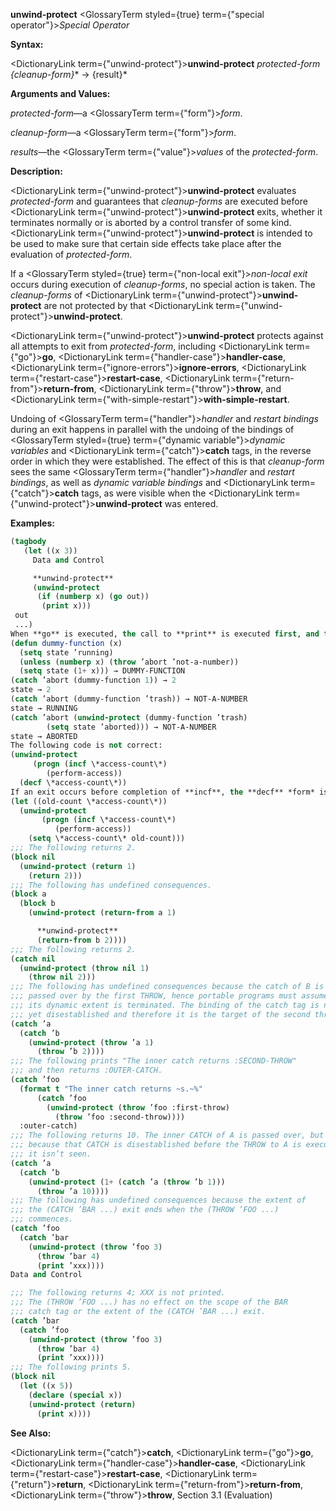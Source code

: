 **unwind-protect** <GlossaryTerm styled={true} term={"special operator"}><i>Special Operator</i></GlossaryTerm> 



**Syntax:** 



<DictionaryLink  term={"unwind-protect"}><b>unwind-protect</b></DictionaryLink> *protected-form \{cleanup-form\}*\* → \{result\}\* 



**Arguments and Values:** 



*protected-form*—a <GlossaryTerm  term={"form"}><i>form</i></GlossaryTerm>. 



*cleanup-form*—a <GlossaryTerm  term={"form"}><i>form</i></GlossaryTerm>. 



*results*—the <GlossaryTerm  term={"value"}><i>values</i></GlossaryTerm> of the *protected-form*. 



**Description:** 



<DictionaryLink  term={"unwind-protect"}><b>unwind-protect</b></DictionaryLink> evaluates *protected-form* and guarantees that *cleanup-forms* are executed before <DictionaryLink  term={"unwind-protect"}><b>unwind-protect</b></DictionaryLink> exits, whether it terminates normally or is aborted by a control transfer of some kind. <DictionaryLink  term={"unwind-protect"}><b>unwind-protect</b></DictionaryLink> is intended to be used to make sure that certain side effects take place after the evaluation of *protected-form*. 



If a <GlossaryTerm styled={true} term={"non-local exit"}><i>non-local exit</i></GlossaryTerm> occurs during execution of *cleanup-forms*, no special action is taken. The *cleanup-forms* of <DictionaryLink  term={"unwind-protect"}><b>unwind-protect</b></DictionaryLink> are not protected by that <DictionaryLink  term={"unwind-protect"}><b>unwind-protect</b></DictionaryLink>. 



<DictionaryLink  term={"unwind-protect"}><b>unwind-protect</b></DictionaryLink> protects against all attempts to exit from *protected-form*, including <DictionaryLink  term={"go"}><b>go</b></DictionaryLink>, <DictionaryLink  term={"handler-case"}><b>handler-case</b></DictionaryLink>, <DictionaryLink  term={"ignore-errors"}><b>ignore-errors</b></DictionaryLink>, <DictionaryLink  term={"restart-case"}><b>restart-case</b></DictionaryLink>, <DictionaryLink  term={"return-from"}><b>return-from</b></DictionaryLink>, <DictionaryLink  term={"throw"}><b>throw</b></DictionaryLink>, and <DictionaryLink  term={"with-simple-restart"}><b>with-simple-restart</b></DictionaryLink>. 



Undoing of <GlossaryTerm  term={"handler"}><i>handler</i></GlossaryTerm> and *restart bindings* during an exit happens in parallel with the undoing of the bindings of <GlossaryTerm styled={true} term={"dynamic variable"}><i>dynamic variables</i></GlossaryTerm> and <DictionaryLink  term={"catch"}><b>catch</b></DictionaryLink> tags, in the reverse order in which they were established. The effect of this is that *cleanup-form* sees the same <GlossaryTerm  term={"handler"}><i>handler</i></GlossaryTerm> and *restart bindings*, as well as *dynamic variable bindings* and <DictionaryLink  term={"catch"}><b>catch</b></DictionaryLink> tags, as were visible when the <DictionaryLink  term={"unwind-protect"}><b>unwind-protect</b></DictionaryLink> was entered. 



**Examples:**
```lisp
(tagbody 
   (let ((x 3)) 
     Data and Control 

     **unwind-protect** 
     (unwind-protect 
	  (if (numberp x) (go out)) 
       (print x))) 
 out 
 ...) 
When **go** is executed, the call to **print** is executed first, and then the transfer of control to the tag out is completed. 
(defun dummy-function (x) 
  (setq state ’running) 
  (unless (numberp x) (throw ’abort ’not-a-number)) 
  (setq state (1+ x))) → DUMMY-FUNCTION 
(catch ’abort (dummy-function 1)) → 2 
state → 2 
(catch ’abort (dummy-function ’trash)) → NOT-A-NUMBER 
state → RUNNING 
(catch ’abort (unwind-protect (dummy-function ’trash) 
		(setq state ’aborted))) → NOT-A-NUMBER 
state → ABORTED 
The following code is not correct: 
(unwind-protect 
     (progn (incf \*access-count\*) 
	    (perform-access)) 
  (decf \*access-count\*)) 
If an exit occurs before completion of **incf**, the **decf** *form* is executed anyway, resulting in an incorrect value for \*access-count\*. The correct way to code this is as follows: 
(let ((old-count \*access-count\*)) 
  (unwind-protect 
       (progn (incf \*access-count\*) 
	      (perform-access)) 
    (setq \*access-count\* old-count))) 
;;; The following returns 2. 
(block nil 
  (unwind-protect (return 1) 
    (return 2))) 
;;; The following has undefined consequences. 
(block a 
  (block b 
    (unwind-protect (return-from a 1) 

      **unwind-protect** 
      (return-from b 2)))) 
;;; The following returns 2. 
(catch nil 
  (unwind-protect (throw nil 1) 
    (throw nil 2))) 
;;; The following has undefined consequences because the catch of B is 
;;; passed over by the first THROW, hence portable programs must assume 
;;; its dynamic extent is terminated. The binding of the catch tag is not 
;;; yet disestablished and therefore it is the target of the second throw. 
(catch ’a 
  (catch ’b 
    (unwind-protect (throw ’a 1) 
      (throw ’b 2)))) 
;;; The following prints "The inner catch returns :SECOND-THROW" 
;;; and then returns :OUTER-CATCH. 
(catch ’foo 
  (format t "The inner catch returns ~s.~%" 
	  (catch ’foo 
	    (unwind-protect (throw ’foo :first-throw) 
	      (throw ’foo :second-throw)))) 
  :outer-catch) 
;;; The following returns 10. The inner CATCH of A is passed over, but 
;;; because that CATCH is disestablished before the THROW to A is executed, 
;;; it isn’t seen. 
(catch ’a 
  (catch ’b 
    (unwind-protect (1+ (catch ’a (throw ’b 1))) 
      (throw ’a 10)))) 
;;; The following has undefined consequences because the extent of 
;;; the (CATCH ’BAR ...) exit ends when the (THROW ’FOO ...) 
;;; commences. 
(catch ’foo 
  (catch ’bar 
    (unwind-protect (throw ’foo 3) 
      (throw ’bar 4) 
      (print ’xxx)))) 
Data and Control 

;;; The following returns 4; XXX is not printed. 
;;; The (THROW ’FOO ...) has no effect on the scope of the BAR 
;;; catch tag or the extent of the (CATCH ’BAR ...) exit. 
(catch ’bar 
  (catch ’foo 
    (unwind-protect (throw ’foo 3) 
      (throw ’bar 4) 
      (print ’xxx)))) 
;;; The following prints 5. 
(block nil 
  (let ((x 5)) 
    (declare (special x)) 
    (unwind-protect (return) 
      (print x)))) 
```
**See Also:** 



<DictionaryLink  term={"catch"}><b>catch</b></DictionaryLink>, <DictionaryLink  term={"go"}><b>go</b></DictionaryLink>, <DictionaryLink  term={"handler-case"}><b>handler-case</b></DictionaryLink>, <DictionaryLink  term={"restart-case"}><b>restart-case</b></DictionaryLink>, <DictionaryLink  term={"return"}><b>return</b></DictionaryLink>, <DictionaryLink  term={"return-from"}><b>return-from</b></DictionaryLink>, <DictionaryLink  term={"throw"}><b>throw</b></DictionaryLink>, Section 3.1 (Evaluation) 
